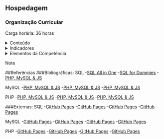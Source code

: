 ## Hospedagem
### Organização Curricular

Carga horária: 36 horas

<details>
<summary>Conteúdo</summary>

| Conceito | Linguagem |
| :---: | :---: |
| Modelagem de Dados | SQL |
| Web a BD | PHP |

</details>

<details>
<summary>Indicadores</summary>

1.	Define serviço de hospedagem de acordo com os objetivos do projeto.
2.	Formata e exporta arquivos do projeto local para servidor web, de acordo com as tecnologias disponíveis.
3.	Verifica compatibilidade e performance do website, de acordo com as normas e exigências do mercado.
</details>

<details>
<summary>Elementos da Competência</summary>

**Conhecimentos**
•	Tecnologias de Servidor web: conceitos e princípios de funcionamento.
•	Serviços de hospedagem: gratuitos, pagos, compartilhados e dedicados.
•	Gerenciamento do site: atualização de informações e backups.
•	Transferência de arquivos: hospedagem via FTP e upload no servidor.
•	Testes de desempenho: comportamento e integridade do website.
**Habilidades**
•	Hospedar websites.
•	Identificar e corrigir erros no website.
•	Realizar backups de websites.
**Atitudes/Valores**
•	Cordialidade no trato com as pessoas.
•	Sigilo no tratamento de dados e informações.
•	Iniciativa na proposição de soluções de projetos.
•	Proatividade no desenvolvimento das atividades profissionais.
•	Colaboração no desenvolvimento do trabalho em equipe.
•	Zelo pela organização do ambiente de trabalho.
•	Respeito aos direitos de propriedade intelectual.
•	Comprometimento com padrões de usabilidade e acessibilidade na web.
</details>

> [!NOTE]
##Referências
###Bibliográficas:
SQL
-[SQL All in One](https://github.com/CaroliniSimoes/Senac-DesenvolvedorWeb/blob/main/Apostilas/5.%20MySQL/SQL_All-in-One_For_Dummies.pdf3B_filename3DUTF-8SQL_All-in-One_For_Dummies.pdf)
-[SQL for Dummies](https://github.com/CaroliniSimoes/Senac-DesenvolvedorWeb/blob/main/Apostilas/5.%20MySQL/SQL_All-in-One_For_Dummies.pdf3B_filename3DUTF-8SQL_All-in-One_For_Dummies.pdf)
-[PHP, MySQL & JS](https://github.com/CaroliniSimoes/Senac-DesenvolvedorWeb/blob/main/Apostilas/5.%20MySQL/SQL_All-in-One_For_Dummies.pdf3B_filename3DUTF-8SQL_All-in-One_For_Dummies.pdf)

MySQL
-[PHP, MySQL & JS](https://github.com/CaroliniSimoes/Senac-DesenvolvedorWeb/blob/main/Apostilas/5.%20MySQL/SQL_All-in-One_For_Dummies.pdf3B_filename3DUTF-8SQL_All-in-One_For_Dummies.pdf)
-[PHP, MySQL & JS](https://github.com/CaroliniSimoes/Senac-DesenvolvedorWeb/blob/main/Apostilas/5.%20MySQL/SQL_All-in-One_For_Dummies.pdf3B_filename3DUTF-8SQL_All-in-One_For_Dummies.pdf)
-[PHP, MySQL & JS](https://github.com/CaroliniSimoes/Senac-DesenvolvedorWeb/blob/main/Apostilas/5.%20MySQL/SQL_All-in-One_For_Dummies.pdf3B_filename3DUTF-8SQL_All-in-One_For_Dummies.pdf)

PHP
-[PHP, MySQL & JS](https://github.com/CaroliniSimoes/Senac-DesenvolvedorWeb/blob/main/Apostilas/5.%20MySQL/SQL_All-in-One_For_Dummies.pdf3B_filename3DUTF-8SQL_All-in-One_For_Dummies.pdf)
-[PHP, MySQL & JS](https://github.com/CaroliniSimoes/Senac-DesenvolvedorWeb/blob/main/Apostilas/5.%20MySQL/SQL_All-in-One_For_Dummies.pdf3B_filename3DUTF-8SQL_All-in-One_For_Dummies.pdf)
-[PHP, MySQL & JS](https://github.com/CaroliniSimoes/Senac-DesenvolvedorWeb/blob/main/Apostilas/5.%20MySQL/SQL_All-in-One_For_Dummies.pdf3B_filename3DUTF-8SQL_All-in-One_For_Dummies.pdf)

###Externas:
SQL
-[GitHub Pages](https://aws.amazon.com/what-is/sql/)
-[GitHub Pages](https://www.w3schools.com/sql/sql_intro.asp)
-[GitHub Pages](https://www.techtarget.com/searchdatamanagement/definition/SQL)
-[GitHub Pages](https://pages.github.com/)

MySQL
-[GitHub Pages](https://www.techtudo.com.br/noticias/2012/04/o-que-e-e-como-usar-o-mysql.ghtml)
-[GitHub Pages](https://kinsta.com/pt/base-de-conhecimento/o-que-e-mysql/)
-[GitHub Pages](https://www.hostinger.com.br/tutoriais/o-que-e-mysql)
-[GitHub Pages](https://pages.github.com/)

PHP
-[GitHub Pages](https://www.techtudo.com.br/noticias/2012/04/o-que-e-e-como-usar-o-mysql.ghtml)
-[GitHub Pages](https://kinsta.com/pt/base-de-conhecimento/o-que-e-mysql/)
-[GitHub Pages](https://www.hostinger.com.br/tutoriais/o-que-e-mysql)
-[GitHub Pages](https://pages.github.com/)
